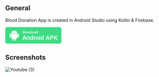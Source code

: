 ## General

Blood Donation App is created in Android Studio using Kotlin & Firebase.

<a id="raw-url" href="apk/Blood App.apk?raw=true"><img src="img/download.svg"  width="180" height=auto>
</a>

## Screenshots

![Youtube (3)](https://user-images.githubusercontent.com/55847412/196770196-c1f9a925-6cbc-4a20-9460-50762d90b1a1.png)



